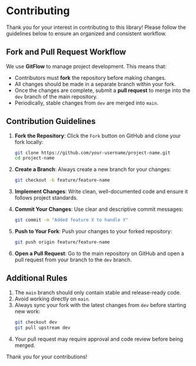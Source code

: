 # Contributing

Thank you for your interest in contributing to this library! Please follow the guidelines below to ensure an organized and consistent workflow.

## Fork and Pull Request Workflow

We use **GitFlow** to manage project development. This means that:

- Contributors must **fork** the repository before making changes.
- All changes should be made in a separate branch within your fork.
- Once the changes are complete, submit a **pull request** to merge into the `dev` branch of the main repository.
- Periodically, stable changes from `dev` are merged into `main`.

## Contribution Guidelines

1. **Fork the Repository**: Click the `Fork` button on GitHub and clone your fork locally:
   ```sh
   git clone https://github.com/your-username/project-name.git
   cd project-name
   ```

2. **Create a Branch**: Always create a new branch for your changes:
   ```sh
   git checkout -b feature/feature-name
   ```

3. **Implement Changes**: Write clean, well-documented code and ensure it follows project standards.

4. **Commit Your Changes**: Use clear and descriptive commit messages:
   ```sh
   git commit -m "Added feature X to handle Y"
   ```

5. **Push to Your Fork**: Push your changes to your forked repository:
   ```sh
   git push origin feature/feature-name
   ```

6. **Open a Pull Request**: Go to the main repository on GitHub and open a pull request from your branch to the `dev` branch.

## Additional Rules

1. The `main` branch should only contain stable and release-ready code.
2. Avoid working directly on `main`.
3. Always sync your fork with the latest changes from `dev` before starting new work:
   ```sh
   git checkout dev
   git pull upstream dev
   ```
4. Your pull request may require approval and code review before being merged.

Thank you for your contributions!
